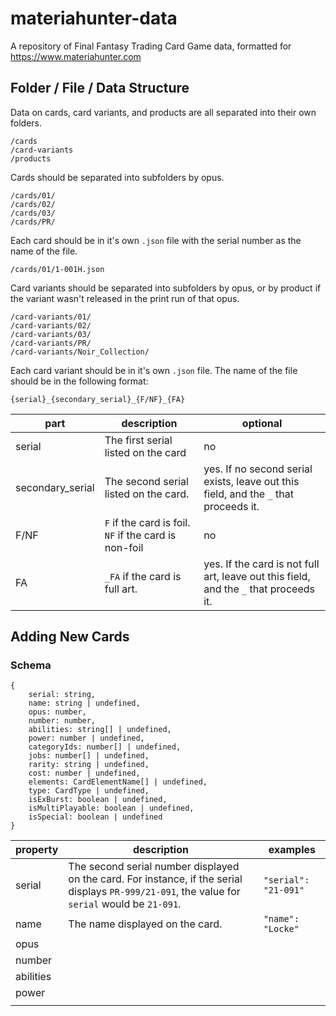 # materiahunter-data

A repository of Final Fantasy Trading Card Game data, formatted for https://www.materiahunter.com

## Folder / File / Data Structure
Data on cards, card variants, and products are all separated into their own folders.

```
/cards
/card-variants
/products
```

Cards should be separated into subfolders by opus.

```
/cards/01/
/cards/02/
/cards/03/
/cards/PR/
```

Each card should be in it's own `.json` file with the serial number as the name of the file.
```
/cards/01/1-001H.json
```

Card variants should be separated into subfolders by opus, or by product if the variant wasn't released in the print run of that opus.

```
/card-variants/01/
/card-variants/02/
/card-variants/03/
/card-variants/PR/
/card-variants/Noir_Collection/
```

Each card variant should be in it's own `.json` file. The name of the file should be in the following format:

`{serial}_{secondary_serial}_{F/NF}_{FA}`

|part|description|optional|
|-|-|-|
|serial|The first serial listed on the card|no|
|secondary_serial|The second serial listed on the card.|yes. If no second serial exists, leave out this field, and the `_` that proceeds it.|
|F/NF|`F` if the card is foil. `NF` if the card is non-foil|no|
|FA|`_FA` if the card is full art.|yes. If the card is not full art, leave out this field, and the `_` that proceeds it.|

## Adding New Cards

### Schema
```
{
    serial: string,
    name: string | undefined,
    opus: number,
    number: number,
    abilities: string[] | undefined,
    power: number | undefined,
    categoryIds: number[] | undefined,
    jobs: number[] | undefined,
    rarity: string | undefined,
    cost: number | undefined,
    elements: CardElementName[] | undefined,
    type: CardType | undefined,
    isExBurst: boolean | undefined,
    isMultiPlayable: boolean | undefined,
    isSpecial: boolean | undefined
}
```

|property|description|examples|
|-|-|-|
|serial|The second serial number displayed on the card. For instance, if the serial displays `PR-999/21-091`, the value for `serial` would be `21-091`. |`"serial": "21-091"`|
|name|The name displayed on the card.|`"name": "Locke"`|
|opus|||
|number|||
|abilities|||
|power|||
||||
